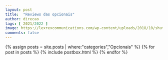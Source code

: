 ```yaml
---
layout: post
title:  "Reviews das opcionais"
author: direcao
tags: [ 2021/2022 ]
image: https://lexrexcommunications.com/wp-content/uploads/2018/10/shutterstock_683543383.jpg
comments: false
---
```


{% assign posts = site.posts | where:"categories","Opcionais" %}
{% for post in posts %}
  {% include postbox.html %}
{% endfor %}
